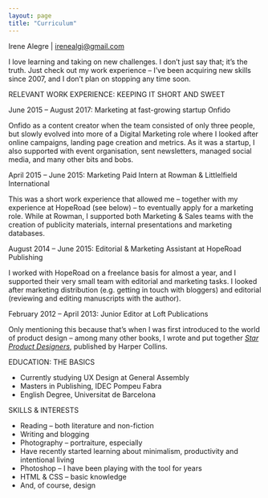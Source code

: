 ```yaml
---
layout: page
title: "Curriculum"
---
```


Irene Alegre \| <irenealgi@gmail.com>

I love learning and taking on new challenges. I don’t just say that; it’s the
truth. Just check out my work experience – I’ve been acquiring new skills since
2007, and I don’t plan on stopping any time soon.


RELEVANT WORK EXPERIENCE: KEEPING IT SHORT AND SWEET

June 2015 – August 2017: Marketing at fast-growing startup Onfido

Onfido as a content creator when the team consisted of only three people, but
slowly evolved into more of a Digital Marketing role where I looked after
online campaigns, landing page creation and metrics. As it was a startup, I
also supported with event organisation, sent newsletters, managed social media,
and many other bits and bobs.

April 2015 – June 2015: Marketing Paid Intern at Rowman & Littlelfield
International

This was a short work experience that allowed me – together with my experience
at HopeRoad (see below) – to eventually apply for a marketing role. While at
Rowman, I supported both Marketing & Sales teams with the creation of publicity
materials, internal presentations and marketing databases.

August 2014 – June 2015: Editorial & Marketing Assistant at HopeRoad Publishing

I worked with HopeRoad on a freelance basis for almost a year, and I supported
their very small team with editorial and marketing tasks. I looked after
marketing distribution (e.g. getting in touch with bloggers) and editorial
(reviewing and editing manuscripts with the author).

February 2012 – April 2013: Junior Editor at Loft Publications

Only mentioning this because that’s when I was first introduced to the world of
product design – among many other books, I wrote and put together [_Star
Product Designers_](https://www.harpercollins.co.uk/9780062210265/star-product-designers),
published by Harper Collins.


EDUCATION: THE BASICS

* Currently studying UX Design at General Assembly
* Masters in Publishing, IDEC Pompeu Fabra
* English Degree, Universitat de Barcelona


SKILLS & INTERESTS

* Reading – both literature and non-fiction
* Writing and blogging
* Photography – portraiture, especially
* Have recently started learning about minimalism, productivity and intentional living
* Photoshop – I have been playing with the tool for years
* HTML & CSS – basic knowledge
* And, of course, design

